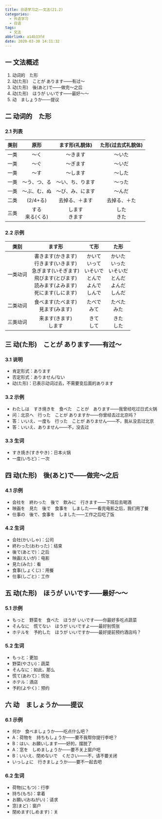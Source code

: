 ```yaml
---
title: 日语学习之——文法(21.2)
categories:
  - 外语学习
  - 日语
tags:
  - 文法
abbrlink: a14b33fd
date: 2020-03-30 14:11:32
---
```

## 一 文法概述

1. 动词的　た形
2. 动(た形)　ことが  あります——有过～
3. 动(た形)　後(あと)で——做完～之后
4. 动(た形)　ほうが  いいです——最好～～
5. 动　ましょうか——提议

<!--more-->

## 二 动词的　た形

### 2.1 列表

| 类别 |          原形          |    ます形(礼貌体)    | た形(过去式礼貌体) |
| :--: | :--------------------: | :------------------: | :----------------: |
| 一类 |          〜く          |       〜きます       |       〜いた       |
| 一类 |          〜ぐ          |       〜ぎます       |       〜いだ       |
| 一类 |          〜す          |       〜します       |       〜した       |
| 一类 |      〜う、つ、る      |   〜い、ち、ります   |       〜った       |
| 一类 |      〜ぶ、む、ぬ      |   〜び、み、にます   |       〜んだ       |
| 二类 |        (2/4+る)        |    去掉る、＋ます    |    去掉る、＋た    |
| 三类 | する<br>来る(くる)<br> | します<br>きます<br> |  した<br>きた<br>  |


### 2.2 示例

|   类别   |                            ます形                            |                             て形                             |                             た形                             |
| :------: | :----------------------------------------------------------: | :----------------------------------------------------------: | :----------------------------------------------------------: |
| 一类动词 | 書きます(かきます)<br>行きます(いきます)<br>急ぎます(いそぎます)<br>飛びます(とびます)<br>読みます(よみます)<br>死にます(しにます)<br> | かいて<br>いって<br>いそいで<br>とんで<br>よんで<br>しんで<br> | かいた<br>いった<br>いそいだ<br>とんだ<br>よんだ<br>しんだ<br> |
| 二类动词 |           食べます(たべます)<br>見ます(みます)<br>           |                      たべで<br>みて<br>                      |                      たべた<br>みた<br>                      |
| 三类动词 |                 来ます(きます)<br>します<br>                 |                       きて<br>して<br>                       |                       きた<br>した<br>                       |

## 三 动(た形)　ことが  あります——有过～

### 3.1 说明

* 肯定形式：あります
* 否定形式：ありません/ない
* 动(た形)：已表示动词过去，不需要变后面的あります

### 3.2 示例

* わたしは　すき焼きを　食べた　ことが　あります——我曾经吃过日式火锅
* 问：北京へ　行った　ことが  ありますか——你曾经去过北京吗？
* 答：いいえ、一度も　行った　ことが  ありません——不，我从没去过北京
* 答：いいえ、ありません——不，没去过

### 3.3 生词

* すき焼き(すきやき)：日本火锅
* 一度(いちど)：一次

## 四 动(た形)　後(あと)で——做完～之后

### 4.1 示例

* 会社を　終わった　後で　飲みに　行きます——下班后去喝酒
* 映画を　見た　後で　食事を　しました——看完电影之后，我们用了餐
* 仕事の　後で、食事を　しました——工作之后吃了饭 

### 4.2 生词

* 会社(かいしゃ)：公司
* 終わった(おわった)：结束
* 後で(あとで)：之后
* 映画(えいが)：电影
* 見た(みた)：看
* 食事(しょくじ)：用餐
* 仕事(しごと)：工作

## 五 动(た形)　ほうが  いいです——最好～～

### 5.1 示例

* もっと　野菜を　食べた　ほうが  いいです——你最好多吃点蔬菜
* そんなに　慌てない　ほうが  いいですよ——最好别慌张
* ホテルを　予約した　ほうが  いいですか——最好提前预约酒店吗？

### 5.2 生词

* もっと：更加
* 野菜(やさい)：蔬菜
* そんなに：如此，那么
* 慌て(あわて)：慌张
* ホテル：酒店
* 予約(よやく)：预约

## 六   动　ましょうか——提议

### 6.1 示例

* 何か　食べましょうか——吃点什么吧？
* A：荷物を　持ちもしょうか——要不我帮你提行李吧？
* B：はい、お願いします——好的，摆脱了
* A：窓を　しめましょうか——要不关上窗户吧
* B：いいえ、閉めないで　ください——不，请不要关闭
* いっしょに　行きましょうか——要不一起去吧

### 6.2 生词

* 荷物(にもつ)：行李
* 持ち(もち)：拿着
* お願い(おねがい)：请求
* 窓(まど)：窗户
* 閉めます(しめます)：关